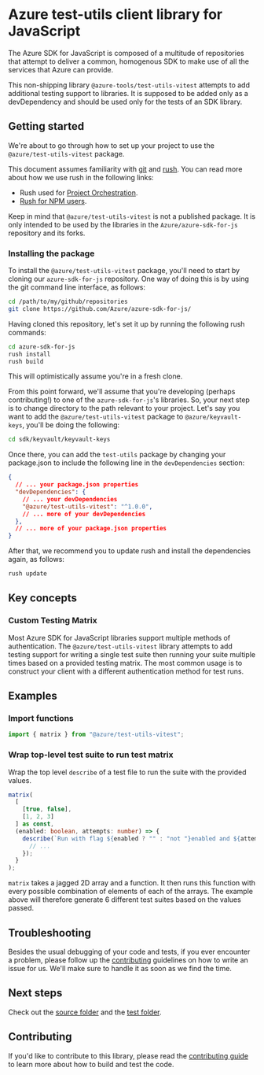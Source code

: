 # Azure test-utils client library for JavaScript

The Azure SDK for JavaScript is composed of a multitude of repositories that attempt to deliver a common, homogenous SDK to make use of all the services that Azure can provide.

This non-shipping library `@azure-tools/test-utils-vitest` attempts to add additional testing support to libraries. It is supposed to be added only as a devDependency and should be used only for the tests of an SDK library.

## Getting started

We're about to go through how to set up your project to use the `@azure/test-utils-vitest` package.

This document assumes familiarity with [git](https://git-scm.com) and [rush](https://rushjs.io).
You can read more about how we use rush in the following links:

- Rush used for [Project Orchestration](https://github.com/Azure/azure-sdk-for-js/blob/master/CONTRIBUTING.md#project-orchestration).
- [Rush for NPM users](https://github.com/Azure/azure-sdk-for-js/blob/master/CONTRIBUTING.md#rush-for-npm-users).

Keep in mind that `@azure/test-utils-vitest` is not a published package. It is only intended
to be used by the libraries in the `Azure/azure-sdk-for-js` repository and its forks.

### Installing the package

To install the `@azure/test-utils-vitest` package, you'll need to start by cloning our
`azure-sdk-for-js` repository. One way of doing this is by using the git command line interface, as
follows:

```bash
cd /path/to/my/github/repositories
git clone https://github.com/Azure/azure-sdk-for-js/
```

Having cloned this repository, let's set it up by running the following rush commands:

```bash
cd azure-sdk-for-js
rush install
rush build
```

This will optimistically assume you're in a fresh clone.

From this point forward, we'll assume that you're developing (perhaps contributing!) to one of the
`azure-sdk-for-js`'s libraries. So, your next step is to change directory to the path relevant to
your project. Let's say you want to add the `@azure/test-utils-vitest` package to
`@azure/keyvault-keys`, you'll be doing the following:

```bash
cd sdk/keyvault/keyvault-keys
```

Once there, you can add the `test-utils` package by changing your package.json
to include the following line in the `devDependencies` section:

```json
{
  // ... your package.json properties
  "devDependencies": {
    // ... your devDependencies
    "@azure/test-utils-vitest": "^1.0.0",
    // ... more of your devDependencies
  },
  // ... more of your package.json properties
}
```

After that, we recommend you to update rush and install the dependencies again, as follows:

```bash
rush update
```

## Key concepts


### Custom Testing Matrix

Most Azure SDK for JavaScript libraries support multiple methods of authentication. The `@azure/test-utils-vitest` library attempts to add testing support for writing a single test suite then running your suite multiple times based on a provided testing matrix. The most common usage is to construct your client with a different authentication method for test runs.

## Examples

### Import functions

```javascript
import { matrix } from "@azure/test-utils-vitest";
```

### Wrap top-level test suite to run test matrix

Wrap the top level `describe` of a test file to run the suite with the provided values.

```typescript
matrix(
  [
    [true, false],
    [1, 2, 3]
  ] as const,
  (enabled: boolean, attempts: number) => {
    describe(`Run with flag ${enabled ? "" : "not "}enabled and ${attempts} attempts`, () => {
      // ...
    });
  }
);
```

`matrix` takes a jagged 2D array and a function. It then runs this function with every possible combination of elements of each of the arrays. The example above will therefore generate 6 different test suites based on the values passed.

## Troubleshooting

Besides the usual debugging of your code and tests, if you ever encounter a problem, please follow
up the [contributing](#contributing) guidelines on how to write an issue for us. We'll make sure to
handle it as soon as we find the time.

## Next steps

Check out the [source folder](https://github.com/Azure/azure-sdk-for-js/blob/main/sdk/test-utils/test-utils-vitest/src/) and the [test folder](https://github.com/Azure/azure-sdk-for-js/blob/main/sdk/test-utils/test-utils-vitest/test/).

## Contributing

If you'd like to contribute to this library, please read the [contributing guide](https://github.com/Azure/azure-sdk-for-js/blob/main/CONTRIBUTING.md) to learn more about how to build and test the code.
